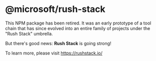 # @microsoft/rush-stack

This NPM package has been retired.  It was an early prototype of a tool chain that has since
evolved into an entire family of projects under the "Rush Stack" umbrella.

But there's good news:  **Rush Stack** is going strong!

To learn more, please visit https://rushstack.io/
